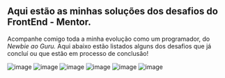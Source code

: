 ## Aqui estão as minhas soluções dos desafios do FrontEnd - Mentor.

Acompanhe comigo toda a minha evolução como um programador, do *Newbie ao Guru.*
Aqui abaixo estão listados alguns dos desafios que já concluí ou que estão em processo de conclusão!

<NEWBIE>

![image](https://github.com/richxrdreis/FrontEnd-Challenges/assets/167144386/481719ea-a3f1-4ccb-a8c8-5c2507982327)
![image](https://github.com/richxrdreis/FrontEnd-Challenges/assets/167144386/32d87c7d-21c4-42f4-a94e-7785cb8500d2)
![image](https://github.com/richxrdreis/FrontEnd-Challenges/assets/167144386/b5c0a654-7f55-4606-9bb2-19ff4361c2f2)
![image](https://github.com/richxrdreis/FrontEnd-Challenges/assets/167144386/14a3c2d5-a5c1-4ef7-bf61-35f8e9449aa6)
![image](https://github.com/richxrdreis/FrontEnd-Challenges/assets/167144386/1ac40301-9da1-4a89-8add-0bb4e4d45dc8)
![image](https://github.com/user-attachments/assets/e542c8ae-6d15-4d8f-aad4-df011913434a)

</NEWBIE>
